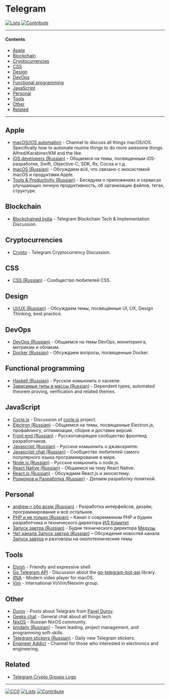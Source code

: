 # Telegram

[![Lists](https://img.shields.io/badge/-more%20lists-0a0a0a.svg?style=flat&colorA=0a0a0a)](https://github.com/learn-anything/curated-lists#readme)
[![Contribute](https://img.shields.io/badge/-contribute-0a0a0a.svg?style=flat&colorA=0a0a0a)](CONTRIBUTING.md#readme)

---

#### Contents

- [Apple](#apple)
- [Blockchain](#blockchain)
- [Cryptocurrencies](#cryptocurrencies)
- [CSS](#css)
- [Design](#design)
- [DevOps](#devops)
- [Functional programming](#functional-programming)
- [JavaScript](#javascript)
- [Personal](#personal)
- [Tools](#tools)
- [Other](#other)
- [Related](#related)

---

## Apple

- [macOS/iOS automation](https://t.me/joinchat/BBKnQU4_rty6_942PFbPbw) - Channel to discuss all things macOS/iOS. Specifically how to automate routine things to do more awesome things. Alfred/Karabiner/KM and the like.
- [iOS developers (Russian)](https://t.me/ios_ru) - Общаемся на темы, посвященным iOS-разработке, Swift, Objective-C, SDK, Rx, Cocoa и т.д.
- [macOS (Russian)](https://t.me/macos_ru) - Обсуждаем всё, что связано с экосистемой macOS и продуктами Apple.
- [Tools & Productivity (Russian)](https://t.me/ToolsProductivity) - Беседуем о приложениях и сервисах улучшающих личную продуктивность, об организации файлов, тегах, структуре.

## Blockchain

- [Blockchained India](https://t.me/blockchainedindia) - Telegram Blockchain Tech & Implementation Discussion.

## Cryptocurrencies

- [Crypto](https://t.me/pietzcrypto) - Telegram Cryptocurrency Discussion.

## CSS

- [CSS (Russian)](https://t.me/css_ru) - Сообщество любителей CSS.

## Design

- [UI/UX (Russian)](https://t.me/uiux_ru) - Обсуждаем темы, посвящённые UI, UX, Design Thinking, best practice.

## DevOps

- [DevOps (Russian)](https://t.me/devops_ru) - Общаемся на темы DevOps, мониторинга, метрикам и облакам.
- [Docker (Russian)](https://t.me/docker_ru) - Обсуждаем вопросы, посвященные Docker.

## Functional programming

- [Haskell (Russian)](https://t.me/haskellru) - Русское комьюнить о xаскеле.
- [Зависимые типы в массы (Russian)](https://t.me/joinchat/Ai4h2D9SWO_RDx2jMUbzqw) - Dependent types, automated theorem proving, verification and related themes.

## JavaScript

- [Cycle.js](https://t.me/cycle_js) - Discussion of [cycle.js](https://github.com/cyclejs/cyclejs) project.
- [Electron (Russian)](https://t.me/electron_ru) - Общаемся на темы, посвященные Electron.js, профайлингу, оптимизации, сборке и доставке версий.
- [Front end (Russian)](https://t.me/frontend_ru) - Русскоговорящее сообщество фронтенд разработчиков.
- [Javascript (Russian)](https://t.me/js_ru) - Русское комьюнить о джавскрипте.
- [Javascript chat (Russian)](https://t.me/javascript_ru) - Сообщество любителей самого популярного языка программирования в мире.
- [Node.js (Russian)](https://t.me/nodejs_ru) - Русское комьюнить о node.js.
- [React Native (Russian)](https://t.me/reactnative_ru) - Общаемся на тему React Native.
- [React.js (Russian)](https://t.me/react_js) - Обсуждаем React.js и экосистему.
- [Родионов и Разработка (Russian)](https://t.me/rodionovrodionovrodionov1) - Делаем разработку понятной.

## Personal

- [andrew-r обо всем (Russian)](https://t.me/andrew_r_notes) - Разработка интерфейсов, дизайн, программирование и всё остальное.
- [PHP и не только (Russian)](https://t.me/phpio) – Канал о современном PHP и буднях разработчика и технического директора [ИД Комитет](https://cmtt.ru)
- [Запуск завтра (Russian)](https://t.me/ctodaily) - Будни технического директора [Медузы](https://meduza.io).
- [Чат канала Запуск завтра (Russian)](https://t.me/ctodailychat) – Обсуждения новостей канала [Запуск завтра](https://t.me/ctodaily) и разговоры на околотехнические темы

## Tools

- [Elvish](https://t.me/elvish) - Friendly and expressive shell.
- [Go Telegram API](https://t.me/go_telegram_bot_api) - Discussion about the [go-telegram-bot-api](https://github.com/go-telegram-bot-api/telegram-bot-api) library.
- [IINA](https://t.me/joinchat/AAAAAEBemW7dU8X7IHShwQ) - Modern video player for macOS.
- [Vim](https://t.me/VimUserGroup) - International Vi/Vim/Neovim group.

## Other

- [Durov](https://t.me/durov) - Posts about Telegram from [Pavel Durov](https://twitter.com/durov).
- [Geeks chat](https://t.me/geeksChat) - General chat about all things tech.
- [NixOS](https://t.me/ru_nixos) - Russian NixOS community.
- [pmdaily (Russian)](https://t.me/pmdaily) - Team leading, project management, and programming soft-skills.
- [Telegram stickers (Russian)](https://t.me/mosticks) - Daily new Telegram stickers.
- [Engineer Addict](https://t.me/EngineerAddict) - Channel for those who interested in electronics and engineering.

## Related

- [Telegram Crypto Groups Logo](http://telegramcryptogroups.com/)

---

[![CC0](https://img.shields.io/badge/license-CC0-0a0a0a.svg?style=flat&colorA=0a0a0a)](https://creativecommons.org/publicdomain/zero/1.0/)
[![Lists](https://img.shields.io/badge/-more%20lists-0a0a0a.svg?style=flat&colorA=0a0a0a)](https://github.com/learn-anything/curated-lists#readme)
[![Contribute](https://img.shields.io/badge/-contribute-0a0a0a.svg?style=flat&colorA=0a0a0a)](CONTRIBUTING.md#readme)
